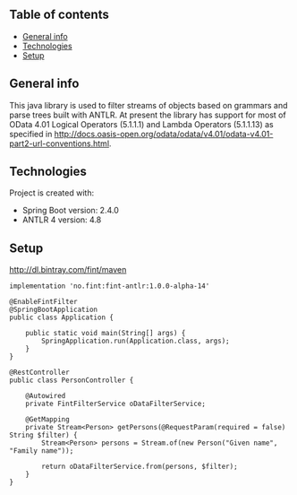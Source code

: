 ## Table of contents
* [General info](#general-info)
* [Technologies](#technologies)
* [Setup](#setup)

## General info
This java library is used to filter streams of objects based on grammars and parse trees built with ANTLR. At present the library has support for most of OData 4.01 Logical Operators (5.1.1.1) and Lambda Operators (5.1.1.13) as specified in http://docs.oasis-open.org/odata/odata/v4.01/odata-v4.01-part2-url-conventions.html.


## Technologies
Project is created with:
* Spring Boot version: 2.4.0
* ANTLR 4 version: 4.8

## Setup

http://dl.bintray.com/fint/maven

```
implementation 'no.fint:fint-antlr:1.0.0-alpha-14'
```

```
@EnableFintFilter
@SpringBootApplication
public class Application {

    public static void main(String[] args) {
        SpringApplication.run(Application.class, args);
    }
}
```

```
@RestController
public class PersonController {

    @Autowired
    private FintFilterService oDataFilterService;    
    
    @GetMapping
    private Stream<Person> getPersons(@RequestParam(required = false) String $filter) {
        Stream<Person> persons = Stream.of(new Person("Given name", "Family name"));
        
        return oDataFilterService.from(persons, $filter);
    }
}
```
